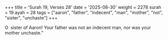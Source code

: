 +++
title = 'Surah 19, Verses 28'
date = '2025-08-30'
weight = 2278
surah = 19
ayah = 28
tags = ["aaron", "father", "indecent", "man", "mother", "not", "sister", "unchaste"]
+++

O  sister of Aaron! Your father was not an indecent man, nor was your mother unchaste.”